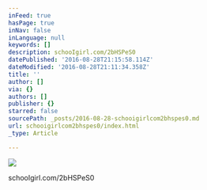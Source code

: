 ```yaml
---
inFeed: true
hasPage: true
inNav: false
inLanguage: null
keywords: []
description: schooIgirl.com/2bHSPeS0
datePublished: '2016-08-28T21:15:58.114Z'
dateModified: '2016-08-28T21:11:34.358Z'
title: ''
author: []
via: {}
authors: []
publisher: {}
starred: false
sourcePath: _posts/2016-08-28-schooigirlcom2bhspes0.md
url: schooigirlcom2bhspes0/index.html
_type: Article

---
```

![](https://the-grid-user-content.s3-us-west-2.amazonaws.com/e63dac3a-b368-46f2-a9a1-9a6514f837c5.jpg)

schooIgirl.com/2bHSPeS0